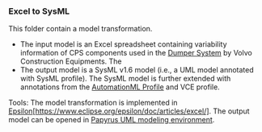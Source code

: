 ### Excel to SysML

This folder contain a model transformation.
- The input model is an Excel spreadsheet containing variability information of CPS components used in the [Dumper System](https://www.volvoce.com/europe/en/products/articulated-haulers/a60h/) by Volvo Construction Equipments.
The
- The output model is a SysML v1.6 model (i.e., a UML model annotated with SysML profile). The SysML model is further extended with annotations from the [AutomationML Profile]() and VCE profile.

Tools: The model transformation is implemented in [Epsilon](https://www.eclipse.org/epsilon/doc/articles/excel/)[https://www.eclipse.org/epsilon/doc/articles/excel/].
The output model can be opened in [Papyrus UML modeling environment](https://www.eclipse.org/papyrus/).
